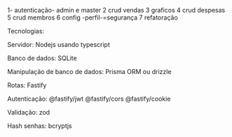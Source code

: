 1- autenticação- admin e master
2 crud vendas
3 graficos
4 crud despesas
5 crud membros
6 config -perfil-=segurança
7 refatoração

Tecnologias:

Servidor:
Nodejs usando typescript

Banco de dados:
SQLite

Manipulação de banco de dados:
Prisma ORM ou drizzle

Rotas:
Fastify

Autenticação:
@fastify/jwt
@fastify/cors
@fastify/cookie

Validação:
zod

Hash senhas:
bcryptjs
